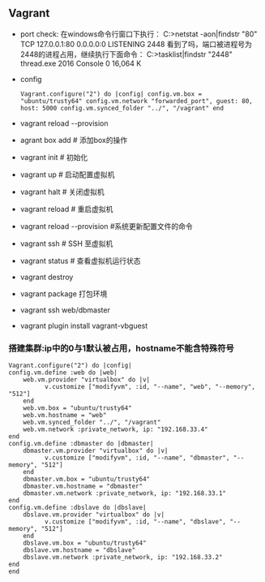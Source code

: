 ## Vagrant ##

- port check:
    在windows命令行窗口下执行： 
	C:\>netstat -aon|findstr "80" 
	TCP  127.0.0.1:80   0.0.0.0:0   LISTENING      2448 
	看到了吗，端口被进程号为2448的进程占用，继续执行下面命令： 
	C:\>tasklist|findstr "2448" 
	thread.exe  2016 Console    0    16,064 K 
- config

    `Vagrant.configure("2") do |config|
    		config.vm.box = "ubuntu/trusty64"
    		config.vm.network "forwarded_port", guest: 80, host: 5000
    		config.vm.synced_folder "../", "/vagrant"
    end`

- vagrant reload --provision
- agrant box add 	# 添加box的操作
- vagrant init  	# 初始化
- vagrant up  	# 启动配置虚拟机
- vagrant halt  	# 关闭虚拟机
- vagrant reload  # 重启虚拟机
- vagrant reload --provision #系统更新配置文件的命令 
- vagrant ssh  	# SSH 至虚拟机
- vagrant status  # 查看虚拟机运行状态
- vagrant destroy
- vagrant package 打包环境
- vagrant ssh web/dbmaster
- vagrant plugin install vagrant-vbguest

### 搭建集群:ip中的0与1默认被占用，hostname不能含特殊符号 ###
    Vagrant.configure("2") do |config|
    config.vm.define :web do |web|
	    web.vm.provider "virtualbox" do |v|
	          v.customize ["modifyvm", :id, "--name", "web", "--memory", "512"]
	    end
	    web.vm.box = "ubuntu/trusty64"
	    web.vm.hostname = "web"
	    web.vm.synced_folder "../", "/vagrant"
	    web.vm.network :private_network, ip: "192.168.33.4"
  	end
    config.vm.define :dbmaster do |dbmaster|
	    dbmaster.vm.provider "virtualbox" do |v|
	          v.customize ["modifyvm", :id, "--name", "dbmaster", "--memory", "512"]
	    end
	    dbmaster.vm.box = "ubuntu/trusty64"
	    dbmaster.vm.hostname = "dbmaster"
	    dbmaster.vm.network :private_network, ip: "192.168.33.1"
    end
    config.vm.define :dbslave do |dbslave|
	    dbslave.vm.provider "virtualbox" do |v|
	          v.customize ["modifyvm", :id, "--name", "dbslave", "--memory", "512"]
	    end
	    dbslave.vm.box = "ubuntu/trusty64"
	    dbslave.vm.hostname = "dbslave"
	    dbslave.vm.network :private_network, ip: "192.168.33.2"
  	end
	end